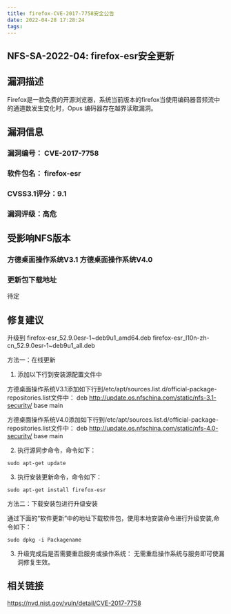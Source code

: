 ```yaml
---
title: firefox-CVE-2017-7758安全公告
date: 2022-04-28 17:28:24
tags:
---
```


## NFS-SA-2022-04: firefox-esr安全更新

## 漏洞描述

Firefox是一款免费的开源浏览器，系统当前版本的firefox当使用编码器音频流中的通道数发生变化时，Opus 编码器存在越界读取漏洞。

## 漏洞信息

###    漏洞编号： CVE-2017-7758

###    软件包名： firefox-esr

###    CVSS3.1评分：9.1

###    漏洞评级：高危

## 受影响NFS版本

###    方德桌面操作系统V3.1   方德桌面操作系统V4.0

### 更新包下载地址

待定

## 修复建议

升级到 firefox-esr_52.9.0esr-1~deb9u1_amd64.deb  firefox-esr_l10n-zh-cn_52.9.0esr-1~deb9u1_all.deb

方法一：在线更新

1. 添加以下行到安装源配置文件中

方德桌面操作系统V3.1添加如下行到/etc/apt/sources.list.d/official-package-repositories.list文件中：
deb http://update.os.nfschina.com/static/nfs-3.1-security/ base main

方德桌面操作系统V4.0添加如下行到/etc/apt/sources.list.d/official-package-repositories.list文件中：
deb http://update.os.nfschina.com/static/nfs-4.0-security/ base main



2. 执行源同步命令，命令如下：

```
sudo apt-get update
```

3. 执行安装更新命令，命令如下：

```
sudo apt-get install firefox-esr
```

方法二：下载安装包进行升级安装

通过下面的“软件更新”中的地址下载软件包，使用本地安装命令进行升级安装,命令如下：

```
sudo dpkg -i Packagename
```

3. 升级完成后是否需要重启服务或操作系统：
   无需重启操作系统与服务即可使漏洞修复生效。

## 相关链接

https://nvd.nist.gov/vuln/detail/CVE-2017-7758
